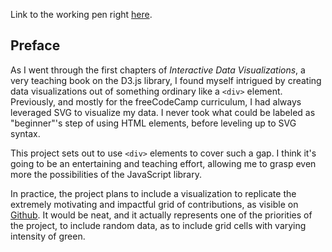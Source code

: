 Link to the working pen right [here](https://codepen.io/borntofrappe/full/MBzmEO/).

## Preface

As I went through the first chapters of _Interactive Data Visualizations_, a very teaching book on the D3.js library, I found myself intrigued by creating data visualizations out of something ordinary like a `<div>` element. Previously, and mostly for the freeCodeCamp curriculum, I had always leveraged SVG to visualize my data. I never took what could be labeled as "beginner"'s step of using HTML elements, before leveling up to SVG syntax.

This project sets out to use `<div>` elements to cover such a gap. I think it's going to be an entertaining and teaching effort, allowing me to grasp even more the possibilities of the JavaScript library. 

In practice, the project plans to include a visualization to replicate the extremely motivating and impactful grid of contributions, as visible on [Github](https://blog.github.com/2013-01-07-introducing-contributions/). It would be neat, and it actually represents one of the priorities of the project, to include random data, as to include grid cells with varying intensity of green.
